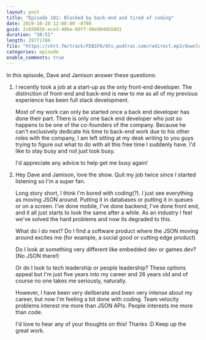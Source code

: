 ```yaml
---
layout: post
title: "Episode 181: Blocked by back-end and tired of coding"
date: 2019-10-28 12:00:00 -0700
guid: 2c659856-ece3-40be-88ff-d0e9048b58d1
duration: "30:51"
length: 29771706
file: "https://chrt.fm/track/FD81F6/dts.podtrac.com/redirect.mp3/download.softskills.audio/sse-181.mp3"
categories: episode
enable_comments: true
---
```


In this episode, Dave and Jamison answer these questions:

1. I recently took a job at a start-up as the only front-end developer. The distinction of front-end and back-end is new to me as all of my previous experience has been full stack development.
   
   Most of my work can only be started once a back end developer has done their part. There is only one back end developer who just so happens to be one of the co-founders of the company. Because he can't exclusively dedicate his time to back-end work due to his other roles with the company, I am left sitting at my desk writing to you guys trying to figure out what to do with all this free time I suddenly have. I'd like to stay busy and not just look busy.
   
   I'd appreciate any advice to help get me busy again!


2. Hey Dave and Jamison, love the show. Quit my job twice since I started listening so I'm a super fan.
   
   Long story short, I think I'm bored with coding(?). I just see everything as moving JSON around. Putting it in databases or putting it in queues or on a screen. I've done mobile, I've done backend, I've done front end, and it all just starts to look the same after a while. As an industry I feel we've solved the hard problems and now its degraded to this.
   
   What do I do next? Do I find a software product where the JSON moving around excites me (for example, a social good or cutting edge product)
   
   Do I look at something very different like embedded dev or games dev? (No JSON there!)
   
   Or do I look to tech leadership or people leadership? These options appeal but I'm just five years into my career and 26 years old and of course no one takes me seriously, naturally.
   
   However, I have been very deliberate and been very intense about my career, but now I'm feeling a bit done with coding. Team velocity problems interest me more than JSON APIs. People interests me more than code.
   
   I'd love to hear any of your thoughts on this!
   Thanks :D
   Keep up the great work.
